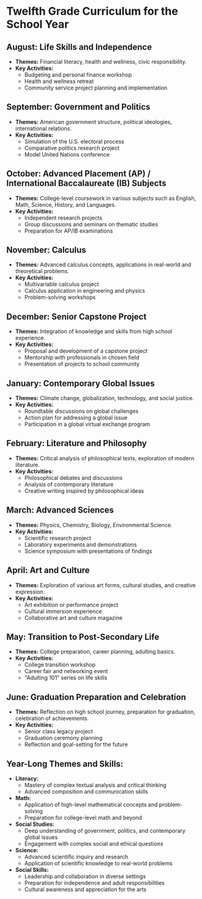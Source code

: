 # Twelfth Grade Curriculum for the School Year

## August: Life Skills and Independence
- **Themes:** Financial literacy, health and wellness, civic responsibility.
- **Key Activities:** 
  - Budgeting and personal finance workshop
  - Health and wellness retreat
  - Community service project planning and implementation

## September: Government and Politics
- **Themes:** American government structure, political ideologies, international relations.
- **Key Activities:** 
  - Simulation of the U.S. electoral process
  - Comparative politics research project
  - Model United Nations conference

## October: Advanced Placement (AP) / International Baccalaureate (IB) Subjects
- **Themes:** College-level coursework in various subjects such as English, Math, Science, History, and Languages.
- **Key Activities:** 
  - Independent research projects
  - Group discussions and seminars on thematic studies
  - Preparation for AP/IB examinations

## November: Calculus
- **Themes:** Advanced calculus concepts, applications in real-world and theoretical problems.
- **Key Activities:** 
  - Multivariable calculus project
  - Calculus application in engineering and physics
  - Problem-solving workshops

## December: Senior Capstone Project
- **Themes:** Integration of knowledge and skills from high school experience.
- **Key Activities:** 
  - Proposal and development of a capstone project
  - Mentorship with professionals in chosen field
  - Presentation of projects to school community

## January: Contemporary Global Issues
- **Themes:** Climate change, globalization, technology, and social justice.
- **Key Activities:** 
  - Roundtable discussions on global challenges
  - Action plan for addressing a global issue
  - Participation in a global virtual exchange program

## February: Literature and Philosophy
- **Themes:** Critical analysis of philosophical texts, exploration of modern literature.
- **Key Activities:** 
  - Philosophical debates and discussions
  - Analysis of contemporary literature
  - Creative writing inspired by philosophical ideas

## March: Advanced Sciences
- **Themes:** Physics, Chemistry, Biology, Environmental Science.
- **Key Activities:** 
  - Scientific research project
  - Laboratory experiments and demonstrations
  - Science symposium with presentations of findings

## April: Art and Culture
- **Themes:** Exploration of various art forms, cultural studies, and creative expression.
- **Key Activities:** 
  - Art exhibition or performance project
  - Cultural immersion experience
  - Collaborative art and culture magazine

## May: Transition to Post-Secondary Life
- **Themes:** College preparation, career planning, adulting basics.
- **Key Activities:** 
  - College transition workshop
  - Career fair and networking event
  - "Adulting 101" series on life skills

## June: Graduation Preparation and Celebration
- **Themes:** Reflection on high school journey, preparation for graduation, celebration of achievements.
- **Key Activities:** 
  - Senior class legacy project
  - Graduation ceremony planning
  - Reflection and goal-setting for the future

## Year-Long Themes and Skills:
- **Literacy:** 
  - Mastery of complex textual analysis and critical thinking
  - Advanced composition and communication skills
- **Math:** 
  - Application of high-level mathematical concepts and problem-solving
  - Preparation for college-level math and beyond
- **Social Studies:** 
  - Deep understanding of government, politics, and contemporary global issues
  - Engagement with complex social and ethical questions
- **Science:** 
  - Advanced scientific inquiry and research
  - Application of scientific knowledge to real-world problems
- **Social Skills:** 
  - Leadership and collaboration in diverse settings
  - Preparation for independence and adult responsibilities
  - Cultural awareness and appreciation for the arts

